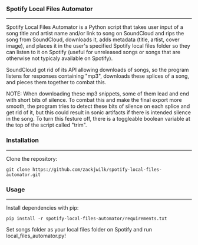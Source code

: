 ### Spotify Local Files Automator
---
Spotify Local Files Automator is a Python script that takes user input of a song title and artist name and/or link to song on SoundCloud and rips the song from SoundCloud, downloads it, adds metadata (title, artist, cover image), and places it in the user's specified Spotify local files folder so they can listen to it on Spotify (useful for unreleased songs or songs that are otherwise not typicaly available on Spotify).

SoundCloud got rid of its API allowing downloads of songs, so the program listens for responses containing "mp3", downloads these splices of a song, and pieces them together to combat this.

NOTE: When downloading these mp3 snippets, some of them lead and end with short bits of silence. To combat this and make the final export more smooth, the program tries to detect these bits of silence on each splice and get rid of it, but this could result in sonic artifacts if there is intended silence in the song. To turn this festure off, there is a toggleable boolean variable at the top of the script called "trim". 
### Installation
---
Clone the repository:

`git clone https://github.com/zackjwilk/spotify-local-files-automator.git`

### Usage
---
Install dependencies with pip:

`pip install -r spotify-local-files-automator/requirements.txt`

Set songs folder as your local files folder on Spotify and run local_files_automator.py!
